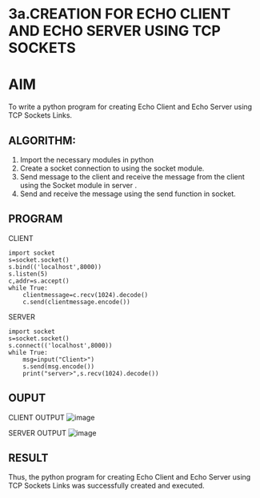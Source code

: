 # 3a.CREATION FOR ECHO CLIENT AND ECHO SERVER USING TCP SOCKETS
# AIM
To write a python program for creating Echo Client and Echo Server using TCP
Sockets Links.
## ALGORITHM:
1. Import the necessary modules in python
2. Create a socket connection to using the socket module.
3. Send message to the client and receive the message from the client using the Socket module in
 server .
4. Send and receive the message using the send function in socket.
## PROGRAM
CLIENT
```
import socket
s=socket.socket()
s.bind(('localhost',8000))
s.listen(5)
c,addr=s.accept()
while True:
    clientmessage=c.recv(1024).decode()
    c.send(clientmessage.encode())
```

SERVER
```
import socket
s=socket.socket()
s.connect(('localhost',8000))
while True:
    msg=input("Client>")
    s.send(msg.encode())
    print("server>",s.recv(1024).decode())
```
    
## OUPUT
CLIENT OUTPUT
![image](https://github.com/mdgj2005/3a.Sockets_Creation_for_Echo_Client_and_Echo_Server/assets/145533936/ddd21865-e421-4738-9b34-6c0dafacda2e)

SERVER OUTPUT
![image](https://github.com/mdgj2005/3a.Sockets_Creation_for_Echo_Client_and_Echo_Server/assets/145533936/8344710c-9e92-497e-9088-84f5661b190d)


## RESULT
Thus, the python program for creating Echo Client and Echo Server using TCP Sockets Links 
was successfully created and executed.

